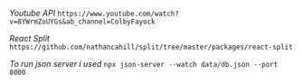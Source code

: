 *Youtube API*
`https://www.youtube.com/watch?v=8YWrmZoUYGs&ab_channel=ColbyFayock`

*React Split*
`https://github.com/nathancahill/split/tree/master/packages/react-split`

*To run json server i used*
`npx json-server --watch data/db.json --port 8000`